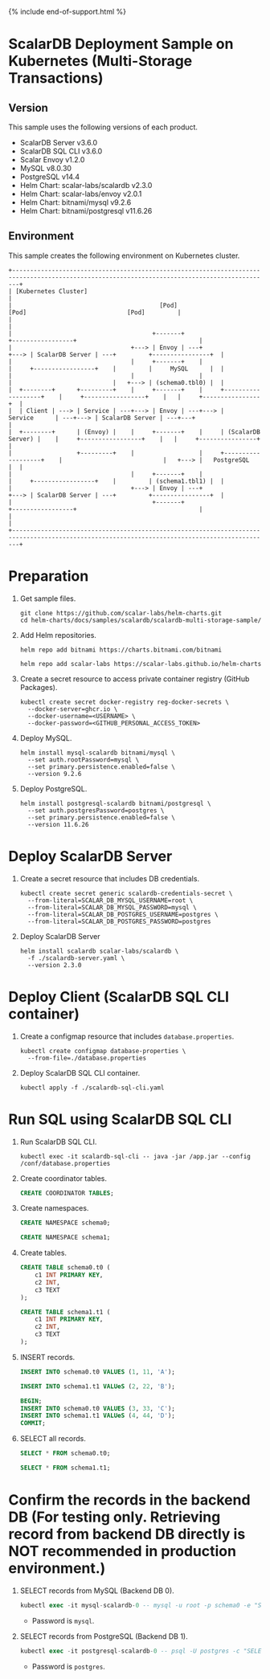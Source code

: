 {% include end-of-support.html %}

# ScalarDB Deployment Sample on Kubernetes (Multi-Storage Transactions)

## Version

This sample uses the following versions of each product.

* ScalarDB Server v3.6.0
* ScalarDB SQL CLI v3.6.0
* Scalar Envoy v1.2.0
* MySQL v8.0.30
* PostgreSQL v14.4
* Helm Chart: scalar-labs/scalardb v2.3.0
* Helm Chart: scalar-labs/envoy v2.0.1
* Helm Chart: bitnami/mysql v9.2.6
* Helm Chart: bitnami/postgresql v11.6.26

## Environment

This sample creates the following environment on Kubernetes cluster.

```
+----------------------------------------------------------------------------------------------------------------------------------------------+
| [Kubernetes Cluster]                                                                                                                         |
|                                         [Pod]                                                 [Pod]                            [Pod]         |
|                                                                                                                                              |
|                                       +-------+                                         +-----------------+                                  |
|                                 +---> | Envoy | ---+                              +---> | ScalarDB Server | ---+         +----------------+  |
|                                 |     +-------+    |                              |     +-----------------+    |         |     MySQL      |  |
|                                 |                  |                              |                            |   +---> | (schema0.tbl0) |  |
|  +--------+      +---------+    |     +-------+    |     +-------------------+    |     +-----------------+    |   |     +----------------+  |
|  | Client | ---> | Service | ---+---> | Envoy | ---+---> |      Service      | ---+---> | ScalarDB Server | ---+---+                         |
|  +--------+      | (Envoy) |    |     +-------+    |     | (ScalarDB Server) |    |     +-----------------+    |   |     +----------------+  |
|                  +---------+    |                  |     +-------------------+    |                            |   +---> |   PostgreSQL   |  |
|                                 |     +-------+    |                              |     +-----------------+    |         | (schema1.tbl1) |  |
|                                 +---> | Envoy | ---+                              +---> | ScalarDB Server | ---+         +----------------+  |
|                                       +-------+                                         +-----------------+                                  |
|                                                                                                                                              |
+----------------------------------------------------------------------------------------------------------------------------------------------+
```

# Preparation

1. Get sample files.
   ```console
   git clone https://github.com/scalar-labs/helm-charts.git
   cd helm-charts/docs/samples/scalardb/scalardb-multi-storage-sample/
   ```

1. Add Helm repositories.
   ```console
   helm repo add bitnami https://charts.bitnami.com/bitnami
   ```
   ```console
   helm repo add scalar-labs https://scalar-labs.github.io/helm-charts
   ```

1. Create a secret resource to access private container registry (GitHub Packages).
   ```console
   kubectl create secret docker-registry reg-docker-secrets \
     --docker-server=ghcr.io \
     --docker-username=<USERNAME> \
     --docker-password=<GITHUB_PERSONAL_ACCESS_TOKEN>
   ```

1. Deploy MySQL.
   ```console
   helm install mysql-scalardb bitnami/mysql \
     --set auth.rootPassword=mysql \
     --set primary.persistence.enabled=false \
     --version 9.2.6
   ```

1. Deploy PostgreSQL.
   ```console
   helm install postgresql-scalardb bitnami/postgresql \
     --set auth.postgresPassword=postgres \
     --set primary.persistence.enabled=false \
     --version 11.6.26
   ```

# Deploy ScalarDB Server

1. Create a secret resource that includes DB credentials.
   ```console
   kubectl create secret generic scalardb-credentials-secret \
     --from-literal=SCALAR_DB_MYSQL_USERNAME=root \
     --from-literal=SCALAR_DB_MYSQL_PASSWORD=mysql \
     --from-literal=SCALAR_DB_POSTGRES_USERNAME=postgres \
     --from-literal=SCALAR_DB_POSTGRES_PASSWORD=postgres
   ```

1. Deploy ScalarDB Server
   ```console
   helm install scalardb scalar-labs/scalardb \
     -f ./scalardb-server.yaml \
     --version 2.3.0
   ```

# Deploy Client (ScalarDB SQL CLI container)

1. Create a configmap resource that includes `database.properties`.
   ```console
   kubectl create configmap database-properties \
     --from-file=./database.properties
   ```

1. Deploy ScalarDB SQL CLI container.
   ```console
   kubectl apply -f ./scalardb-sql-cli.yaml
   ```

# Run SQL using ScalarDB SQL CLI

1. Run ScalarDB SQL CLI.
   ```console
   kubectl exec -it scalardb-sql-cli -- java -jar /app.jar --config /conf/database.properties
   ```

1. Create coordinator tables.
   ```sql
   CREATE COORDINATOR TABLES;
   ```

1. Create namespaces.
   ```sql
   CREATE NAMESPACE schema0;
   ```
   ```sql
   CREATE NAMESPACE schema1;
   ```

1. Create tables.
   ```sql
   CREATE TABLE schema0.t0 (
       c1 INT PRIMARY KEY,
       c2 INT,
       c3 TEXT
   );
   ```
   ```sql
   CREATE TABLE schema1.t1 (
       c1 INT PRIMARY KEY,
       c2 INT,
       c3 TEXT
   );
   ```

1. INSERT records.
   ```sql
   INSERT INTO schema0.t0 VALUES (1, 11, 'A');
   ```
   ```sql
   INSERT INTO schema1.t1 VALUeS (2, 22, 'B');
   ```
   ```sql
   BEGIN;
   INSERT INTO schema0.t0 VALUES (3, 33, 'C');
   INSERT INTO schema1.t1 VALUeS (4, 44, 'D');
   COMMIT;
   ```

1. SELECT all records.
   ```sql
   SELECT * FROM schema0.t0;
   ```
   ```sql
   SELECT * FROM schema1.t1;
   ```

# Confirm the records in the backend DB (For testing only. Retrieving record from backend DB directly is NOT recommended in production environment.)

1. SELECT records from MySQL (Backend DB 0).
   ```sql
   kubectl exec -it mysql-scalardb-0 -- mysql -u root -p schema0 -e "SELECT c1, c2, c3, tx_id FROM t0"
   ```
   * Password is `mysql`.

1. SELECT records from PostgreSQL (Backend DB 1).
   ```sql
   kubectl exec -it postgresql-scalardb-0 -- psql -U postgres -c "SELECT c1, c2, c3, tx_id FROM schema1.t1"
   ```
   * Password is `postgres`.
